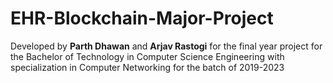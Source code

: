 # EHR-Blockchain-Major-Project

Developed by **Parth Dhawan** and **Arjav Rastogi** for the final year project for the Bachelor of Technology in Computer Science Engineering with specialization in Computer Networking for the batch of 2019-2023

